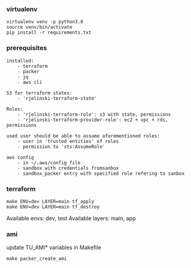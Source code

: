 ### virtualenv
```
virtualenv venv -p python3.8
source venv/bin/activate
pip install -r requirements.txt
```
### prerequisites
```
installed:
    - terraform
    - packer
    - jq
    - aws cli

S3 for terraform states:
    - 'rjelinski-terraform-state'

Roles:
    - 'rjelinski-terraform-role': s3 with state, permissions
    - 'rjelinski-terraform-provider-role': ec2 + vpc + rds, permissions 

used user should be able to assume aforementioned roles: 
    - user in 'trusted entities' of roles
    - permission to 'sts:AssumeRole'

aws config
    - in ~/.aws/config file
    - sandbox with credentials fromsanbox 
    - sandbox_packer entry with specified role refering to sanbox
```

### terraform
```
make ENV=dev LAYER=main tf_apply
make ENV=dev LAYER=main tf_destroy
```
Available envs: dev, test
Available layers: main, app
### ami
update TU_AMI* variables in Makefile
```
make packer_create_ami
```
